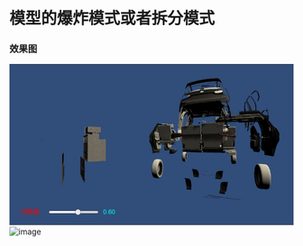 # 模型的爆炸模式或者拆分模式
### 效果图
![image](https://github.com/Emerson92/SplitMode/blob/master/Logo/Logo.png)
![image](https://github.com/Emerson92/SplitMode/tree/master/Logo/SplitShow.gif)
